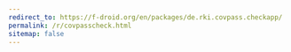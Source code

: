```yaml
---
redirect_to: https://f-droid.org/en/packages/de.rki.covpass.checkapp/
permalink: /r/covpasscheck.html
sitemap: false
---
```

